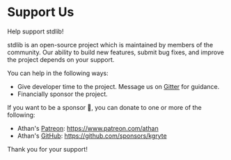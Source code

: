 <!--

@license Apache-2.0

Copyright (c) 2021 The Stdlib Authors.

Licensed under the Apache License, Version 2.0 (the "License");
you may not use this file except in compliance with the License.
You may obtain a copy of the License at

   http://www.apache.org/licenses/LICENSE-2.0

Unless required by applicable law or agreed to in writing, software
distributed under the License is distributed on an "AS IS" BASIS,
WITHOUT WARRANTIES OR CONDITIONS OF ANY KIND, either express or implied.
See the License for the specific language governing permissions and
limitations under the License.

-->

# Support Us

Help support stdlib!

stdlib is an open-source project which is maintained by members of the community. Our ability to build new features, submit bug fixes, and improve the project depends on your support.

You can help in the following ways:

-   Give developer time to the project. Message us on [Gitter][stdlib-gitter] for guidance.
-   Financially sponsor the project.

If you want to be a sponsor 🤗, you can donate to one or more of the following:

-   Athan's [Patreon][patreon-stdlib]: <https://www.patreon.com/athan>
-   Athan's [GitHub][github-stdlib]: <https://github.com/sponsors/kgryte>

Thank you for your support!

[stdlib-gitter]: https://gitter.im/stdlib-js/stdlib

[patreon-stdlib]: https://www.patreon.com/athan

[github-stdlib]: https://github.com/sponsors/kgryte
